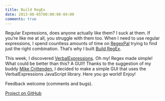 ```yaml
---
title: Build RegEx
date: 2013-08-05T00:00:00-04:00
comments: true
---
```

Regular Expressions, does anyone actually like them? I suck at them. If you&#8217;re like me at all, you struggle with them too. When I need to use regular expressions, I spend countless amounts of time on <a href="http://regexpal.com/" target="_blank">RegexPal</a> trying to find just the right combination. That&#8217;s why I built <a href="http://buildregex.com/" target="_blank">Build RegEx</a>.

This week, I discovered <a href="https://github.com/jehna/VerbalExpressions" target="_blank">VerbalExpressions</a>. Oh my! Regex made simple! What could be better than this? A GUI!! Thanks to the suggestion of my buddy <a href="http://mikecr.it/" target="_blank">Mike Crittenden</a>, I decided to make a simple GUI that uses the VerbalExpressions JavaScript library. Here you go world! Enjoy!

Feedback welcome (comments and bugs).

<a href="https://github.com/stevenwadejr/Build-Regex" target="_blank">Project on GitHub</a>